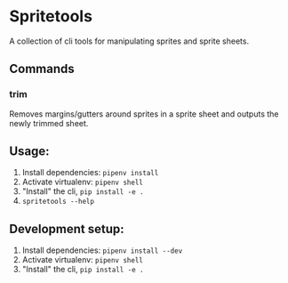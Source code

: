 # Spritetools
A collection of cli tools for manipulating sprites and sprite sheets.

## Commands
### trim
Removes margins/gutters around sprites in a sprite sheet and outputs the newly trimmed sheet.

## Usage:
1. Install dependencies: `pipenv install`
1. Activate virtualenv: `pipenv shell`
1. "Install" the cli, `pip install -e .`
1. `spritetools --help`


## Development setup:
1. Install dependencies: `pipenv install --dev`
1. Activate virtualenv: `pipenv shell`
1. "Install" the cli, `pip install -e .`
